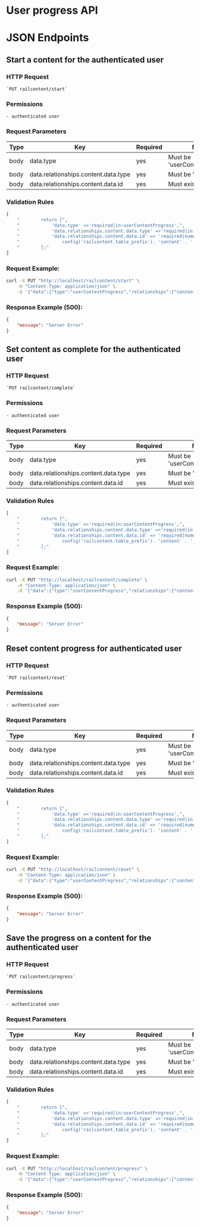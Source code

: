 # User progress API

# JSON Endpoints


<!-- START_c0f3be7f8a8582faf9eded5ca139e05e -->
## Start a content for the authenticated user


### HTTP Request
    `PUT railcontent/start`


### Permissions
    - authenticated user
    
### Request Parameters


|Type|Key|Required|Notes|
|----|---|--------|-----|
|body|data.type|  yes  |Must be 'userContentProgress'.|
|body|data.relationships.content.data.type|  yes  |Must be 'content'.|
|body|data.relationships.content.data.id|  yes  |Must exists in content.|

### Validation Rules
```php
[
    "        return [",
    "            'data.type' =>'required|in:userContentProgress',",
    "            'data.relationships.content.data.type' =>'required|in:content',",
    "            'data.relationships.content.data.id' => 'required|numeric|exists:' . config('railcontent.database_connection_name') . '.' .",
    "                config('railcontent.table_prefix'). 'content' . ',id'",
    "        ];"
]
```

### Request Example:

```bash
curl -X PUT "http://localhost/railcontent/start" \
    -H "Content-Type: application/json" \
    -d '{"data":{"type":"userContentProgress","relationships":{"content":{"data":{"type":"content","id":1}}}}}'

```

### Response Example (500):

```json
{
    "message": "Server Error"
}
```




<!-- END_c0f3be7f8a8582faf9eded5ca139e05e -->

<!-- START_c771ec122eac231459ef2eeb003a51b6 -->
## Set content as complete for the authenticated user


### HTTP Request
    `PUT railcontent/complete`


### Permissions
    - authenticated user
    
### Request Parameters


|Type|Key|Required|Notes|
|----|---|--------|-----|
|body|data.type|  yes  |Must be 'userContentProgress'.|
|body|data.relationships.content.data.type|  yes  |Must be 'content'.|
|body|data.relationships.content.data.id|  yes  |Must exists in content.|

### Validation Rules
```php
[
    "        return [",
    "            'data.type' =>'required|in:userContentProgress',",
    "            'data.relationships.content.data.type' =>'required|in:content',",
    "            'data.relationships.content.data.id' => 'required|numeric|exists:' . config('railcontent.database_connection_name') . '.' .",
    "                config('railcontent.table_prefix'). 'content' . ',id'",
    "        ];"
]
```

### Request Example:

```bash
curl -X PUT "http://localhost/railcontent/complete" \
    -H "Content-Type: application/json" \
    -d '{"data":{"type":"userContentProgress","relationships":{"content":{"data":{"type":"content","id":1}}}}}'

```

### Response Example (500):

```json
{
    "message": "Server Error"
}
```




<!-- END_c771ec122eac231459ef2eeb003a51b6 -->

<!-- START_b2202db6547dcbe6b75e0cbc642af8de -->
## Reset content progress for authenticated user


### HTTP Request
    `PUT railcontent/reset`


### Permissions
    - authenticated user
    
### Request Parameters


|Type|Key|Required|Notes|
|----|---|--------|-----|
|body|data.type|  yes  |Must be 'userContentProgress'.|
|body|data.relationships.content.data.type|  yes  |Must be 'content'.|
|body|data.relationships.content.data.id|  yes  |Must exists in content.|

### Validation Rules
```php
[
    "        return [",
    "            'data.type' =>'required|in:userContentProgress',",
    "            'data.relationships.content.data.type' =>'required|in:content',",
    "            'data.relationships.content.data.id' => 'required|numeric|exists:' . config('railcontent.database_connection_name') . '.' .",
    "                config('railcontent.table_prefix'). 'content' . ',id'",
    "        ];"
]
```

### Request Example:

```bash
curl -X PUT "http://localhost/railcontent/reset" \
    -H "Content-Type: application/json" \
    -d '{"data":{"type":"userContentProgress","relationships":{"content":{"data":{"type":"content","id":1}}}}}'

```

### Response Example (500):

```json
{
    "message": "Server Error"
}
```




<!-- END_b2202db6547dcbe6b75e0cbc642af8de -->

<!-- START_0300c7a6d3d72c86c7cd80b0736a1e10 -->
## Save the progress on a content for the authenticated user


### HTTP Request
    `PUT railcontent/progress`


### Permissions
    - authenticated user
    
### Request Parameters


|Type|Key|Required|Notes|
|----|---|--------|-----|
|body|data.type|  yes  |Must be 'userContentProgress'.|
|body|data.relationships.content.data.type|  yes  |Must be 'content'.|
|body|data.relationships.content.data.id|  yes  |Must exists in content.|

### Validation Rules
```php
[
    "        return [",
    "            'data.type' =>'required|in:userContentProgress',",
    "            'data.relationships.content.data.type' =>'required|in:content',",
    "            'data.relationships.content.data.id' => 'required|numeric|exists:' . config('railcontent.database_connection_name') . '.' .",
    "                config('railcontent.table_prefix'). 'content' . ',id'",
    "        ];"
]
```

### Request Example:

```bash
curl -X PUT "http://localhost/railcontent/progress" \
    -H "Content-Type: application/json" \
    -d '{"data":{"type":"userContentProgress","relationships":{"content":{"data":{"type":"content","id":1}}}}}'

```

### Response Example (500):

```json
{
    "message": "Server Error"
}
```




<!-- END_0300c7a6d3d72c86c7cd80b0736a1e10 -->

